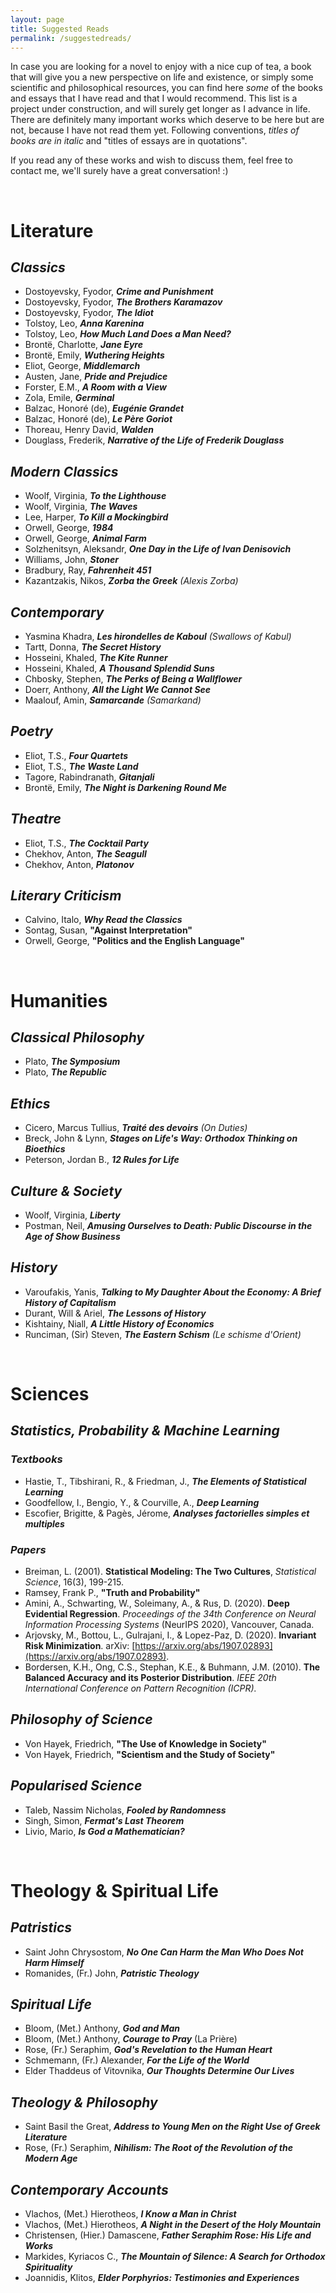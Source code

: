 ```yaml
---
layout: page
title: Suggested Reads
permalink: /suggestedreads/
---
```


In case you are looking for a novel to enjoy with a nice cup of tea, a book that will give you a new perspective on life and existence, or simply some scientific and philosophical resources, you can find here *some* of the books and essays that I have read and that I would recommend. This list is a project under construction, and will surely get longer as I advance in life. There are definitely many important works which deserve to be here but are not, because I have not read them yet. Following conventions, *titles of books are in italic* and "titles of essays are in quotations".

If you read any of these works and wish to discuss them, feel free to contact me, we'll surely have a great conversation! :) 

&nbsp;

# Literature

## *Classics* 
- Dostoyevsky, Fyodor, ***Crime and Punishment***
- Dostoyevsky, Fyodor, ***The Brothers Karamazov***
- Dostoyevsky, Fyodor, ***The Idiot***
- Tolstoy, Leo, ***Anna Karenina***
- Tolstoy, Leo, ***How Much Land Does a Man Need?***
- Brontë, Charlotte, ***Jane Eyre***
- Brontë, Emily, ***Wuthering Heights***
- Eliot, George, ***Middlemarch***
- Austen, Jane, ***Pride and Prejudice***
- Forster, E.M., ***A Room with a View***
- Zola, Emile, ***Germinal***
- Balzac, Honoré (de), ***Eugénie Grandet***
- Balzac, Honoré (de), ***Le Père Goriot***
- Thoreau, Henry David, ***Walden***
- Douglass, Frederik, ***Narrative of the Life of Frederik Douglass***

## *Modern Classics*
- Woolf, Virginia, ***To the Lighthouse***
- Woolf, Virginia, ***The Waves***
- Lee, Harper, ***To Kill a Mockingbird***
- Orwell, George, ***1984***
- Orwell, George, ***Animal Farm***
- Solzhenitsyn, Aleksandr, ***One Day in the Life of Ivan Denisovich***
- Williams, John, ***Stoner***
- Bradbury, Ray, ***Fahrenheit 451***
- Kazantzakis, Nikos, ***Zorba the Greek*** *(Alexis Zorba)*

## *Contemporary*
- Yasmina Khadra, ***Les hirondelles de Kaboul*** *(Swallows of Kabul)*
- Tartt, Donna, ***The Secret History***
- Hosseini, Khaled, ***The Kite Runner***
- Hosseini, Khaled, ***A Thousand Splendid Suns***
- Chbosky, Stephen, ***The Perks of Being a Wallflower***
- Doerr, Anthony, ***All the Light We Cannot See***
- Maalouf, Amin, ***Samarcande*** *(Samarkand)*

## *Poetry*
- Eliot, T.S., ***Four Quartets***
- Eliot, T.S., ***The Waste Land***
- Tagore, Rabindranath, ***Gitanjali***
- Brontë, Emily, ***The Night is Darkening Round Me***

## *Theatre*
- Eliot, T.S., ***The Cocktail Party***
- Chekhov, Anton, ***The Seagull***
- Chekhov, Anton, ***Platonov***

## *Literary Criticism* 
- Calvino, Italo, ***Why Read the Classics***
- Sontag, Susan, **"Against Interpretation"**
- Orwell, George, **"Politics and the English Language"**


&nbsp;


# Humanities

## *Classical Philosophy*
- Plato, ***The Symposium***
- Plato, ***The Republic***

## *Ethics*
- Cicero, Marcus Tullius, ***Traité des devoirs*** *(On Duties)*
- Breck, John & Lynn, ***Stages on Life's Way: Orthodox Thinking on Bioethics***
- Peterson, Jordan B., ***12 Rules for Life***

## *Culture & Society*
- Woolf, Virginia, ***Liberty***
- Postman, Neil, ***Amusing Ourselves to Death: Public Discourse in the Age of Show Business***

## *History*
- Varoufakis, Yanis, ***Talking to My Daughter About the Economy: A Brief History of Capitalism***
- Durant, Will & Ariel, ***The Lessons of History***
- Kishtainy, Niall, ***A Little History of Economics***
- Runciman, (Sir) Steven, ***The Eastern Schism*** *(Le schisme d'Orient)*


&nbsp;

# Sciences

## *Statistics, Probability & Machine Learning*
### *Textbooks*
- Hastie, T., Tibshirani, R., & Friedman, J., ***The Elements of Statistical Learning***
- Goodfellow, I., Bengio, Y., & Courville, A., ***Deep Learning***
- Escofier, Brigitte, & Pagès, Jérome, ***Analyses factorielles simples et multiples***

### *Papers*
- Breiman, L. (2001). **Statistical Modeling: The Two Cultures**, *Statistical Science*, 16(3), 199-215.
- Ramsey, Frank P., **"Truth and Probability"**
- Amini, A., Schwarting, W., Soleimany, A., & Rus, D. (2020). **Deep Evidential Regression**. *Proceedings of the 34th Conference on Neural Information Processing Systems* (NeurIPS 2020), Vancouver, Canada.
- Arjovsky, M., Bottou, L., Gulrajani, I., & Lopez-Paz, D. (2020). **Invariant Risk Minimization**. arXiv: [https://arxiv.org/abs/1907.02893](https://arxiv.org/abs/1907.02893).
- Bordersen, K.H., Ong, C.S., Stephan, K.E., & Buhmann, J.M. (2010). **The Balanced Accuracy and its Posterior Distribution**. *IEEE 20th International Conference on Pattern Recognition (ICPR).*  

## *Philosophy of Science*
- Von Hayek, Friedrich, **"The Use of Knowledge in Society"**
- Von Hayek, Friedrich, **"Scientism and the Study of Society"**

## *Popularised Science*
- Taleb, Nassim Nicholas, ***Fooled by Randomness***
- Singh, Simon, ***Fermat's Last Theorem***
- Livio, Mario, ***Is God a Mathematician?***


&nbsp;

# Theology & Spiritual Life

## *Patristics*
- Saint John Chrysostom, ***No One Can Harm the Man Who Does Not Harm Himself***
- Romanides, (Fr.) John, ***Patristic Theology***

## *Spiritual Life*
- Bloom, (Met.) Anthony, ***God and Man***
- Bloom, (Met.) Anthony, ***Courage to Pray*** (La Prière)
- Rose, (Fr.) Seraphim, ***God's Revelation to the Human Heart***
- Schmemann, (Fr.) Alexander, ***For the Life of the World***
- Elder Thaddeus of Vitovnika, ***Our Thoughts Determine Our Lives***

## *Theology & Philosophy*
- Saint Basil the Great, ***Address to Young Men on the Right Use of Greek Literature***
- Rose, (Fr.) Seraphim, ***Nihilism: The Root of the Revolution of the Modern Age***

## *Contemporary Accounts*
- Vlachos, (Met.) Hierotheos, ***I Know a Man in Christ***
- Vlachos, (Met.) Hierotheos, ***A Night in the Desert of the Holy Mountain***
- Christensen, (Hier.) Damascene, ***Father Seraphim Rose: His Life and Works***
- Markides, Kyriacos C., ***The Mountain of Silence: A Search for Orthodox Spirituality***
- Joannidis, Klitos, ***Elder Porphyrios: Testimonies and Experiences***